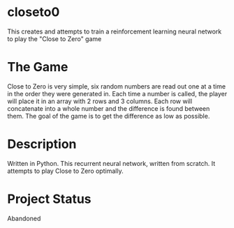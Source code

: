 # closeto0

This creates and attempts to train a reinforcement learning neural network to play the "Close to Zero" game

# The Game

Close to Zero is very simple, six random numbers are read out one at a time in the order they were generated in. Each time a number is called, the player will place it in an array with 2 rows and 3 columns. Each row will concatenate into a whole number and the difference is found between them. The goal of the game is to get the difference as low as possible.

# Description

Written in Python.
This recurrent neural network, written from scratch. It attempts to play Close to Zero optimally.

# Project Status

Abandoned
